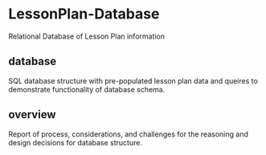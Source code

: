 # LessonPlan-Database
Relational Database of Lesson Plan information

## database
SQL database structure with pre-populated lesson plan data and queires to demonstrate functionality of database schema.

## overview
Report of process, considerations, and challenges for the reasoning and design decisions for database structure.
